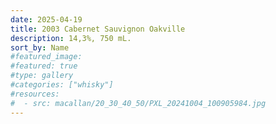```yaml
---
date: 2025-04-19
title: 2003 Cabernet Sauvignon Oakville
description: 14,3%, 750 mL.
sort_by: Name
#featured_image: 
#featured: true
#type: gallery
#categories: ["whisky"]
#resources:
#  - src: macallan/20_30_40_50/PXL_20241004_100905984.jpg
---
```

